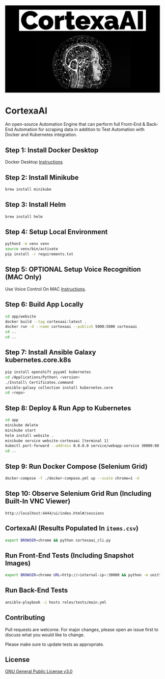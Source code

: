 ![image](https://github.com/mytechnotalent/CortexaAI/blob/main/CortexaAI.jpg?raw=true)

# CortexaAI
An open-source Automation Engine that can perform full Front-End & Back-End Automation for scraping data in addition to Test Automation with Docker and Kubernetes integration.

## Step 1: Install Docker Desktop
Docker Desktop [Instructions](https://docs.docker.com/desktop/mac/install)

## Step 2: Install Minikube
```bash
brew install minikube
```

## Step 3: Install Helm
```bash
brew install helm
```

## Step 4: Setup Local Environment
```bash
python3 -m venv venv
source venv/bin/activate
pip install -r requirements.txt
```

## Step 5: OPTIONAL Setup Voice Recognition (MAC Only)
Use Voice Control On MAC [Instructions](https://support.apple.com/en-us/HT210539).

## Step 6: Build App Locally
```bash
cd app/website
docker build --tag cortexaai:latest .
docker run -d --name cortexaai --publish 5000:5000 cortexaai
cd ..
cd ..
```

## Step 7: Install Ansible Galaxy kubernetes.core.k8s
```bash
pip install openshift pyyaml kubernetes
cd /Applications/Python\ <version>
./Install\ Certificates.command
ansible-galaxy collection install kubernetes.core
cd <repo>
```

## Step 8: Deploy & Run App to Kubernetes
```bash
cd app
minikube delete
minikube start
helm install website .
minikube service website-cortexaai [terminal 1]
kubectl port-forward --address 0.0.0.0 service/webapp-service 30000:80 [terminal 2]
cd ..
```

## Step 9: Run Docker Compose (Selenium Grid)
```bash
docker-compose -f ./docker-compose.yml up --scale chrome=1 -d
```

## Step 10: Observe Selenium Grid Run (Including Built-In VNC Viewer)
```
http://localhost:4444/ui/index.html#/sessions
```

## CortexaAI (Results Populated In `items.csv`)
```bash
export BROWSER=chrome && python cortexaai_cli.py
```

## Run Front-End Tests (Including Snapshot Images)
```bash
export BROWSER=chrome URL=http://<internal-ip>:30000 && python -m unittest discover
```

## Run Back-End Tests
```bash
ansible-playbook -i hosts roles/tests/main.yml
```

## Contributing
Pull requests are welcome. For major changes, please open an issue first to discuss what you would like to change.

Please make sure to update tests as appropriate.

## License
[GNU General Public License v3.0](https://www.gnu.org/licenses/gpl-3.0.en.html)
